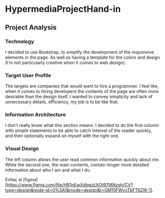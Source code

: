 # HypermediaProjectHand-in

## Project Analysis

### Technology

I decided to use Bootstrap, to simplify the development of the responsive elements in the page. As well as having a template for the colors and design (I'm not particularly creative when it comes to web design).

### Target User Profile

The targets are companies that would want to hire a programmer. I feel like, when it comes to hiring developers the contents of the page are often more desirable than the design itself. I wanted to convey simplicity and lack of unnecessary details, efficiency, my job is to be like that.

### Information Architecture

I don't really know what this section means. I decided to do the first column with simple statements to be able to catch interest of the reader quickly, and then optionally expand on myself with the right one.

### Visual Design

The left column allows the user read common information quickly about me. While the second one, the main contents, contain longer more detailed information about who I am and what I do.

Enllaç al [figma][https://www.figma.com/file/HR1nEwXdbwzUtOt97MNzgh/CV?type=design&node-id=0%3A1&mode=design&t=GM15FWyxTbFT6ZI6-1].
